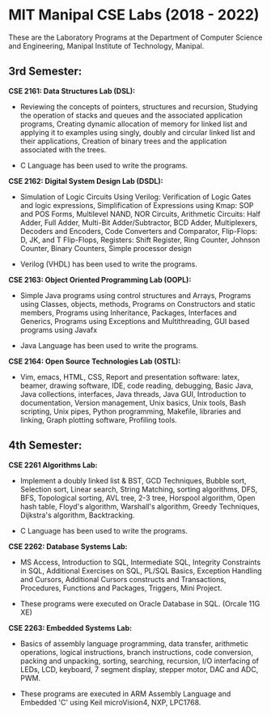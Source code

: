 # **MIT Manipal CSE Labs (2018 - 2022)**

These are the Laboratory Programs at the Department of Computer Science and Engineering, Manipal Institute of Technology, Manipal.

## 3rd Semester: 

**CSE 2161: Data Structures Lab (DSL):** 

- Reviewing the concepts of pointers, structures and recursion, Studying the operation of stacks and queues and the associated application programs, Creating dynamic allocation of memory for linked list and applying it to examples using singly, doubly and circular linked list and their applications, Creation of binary trees and the application associated with the trees.

- C Language has been used to write the programs.

**CSE 2162: Digital System Design Lab (DSDL):** 

- Simulation of Logic Circuits Using Verilog: Verification of Logic Gates and logic expressions, Simplification of Expressions using Kmap: SOP and POS Forms, Multilevel NAND, NOR Circuits, Arithmetic Circuits: Half Adder, Full Adder, Multi-Bit Adder/Subtractor, BCD Adder, Multiplexers, Decoders and Encoders, Code Converters and Comparator, Flip-Flops: D, JK, and T Flip-Flops, Registers: Shift Register, Ring Counter, Johnson Counter, Binary Counters, Simple processor design

- Verilog (VHDL) has been used to write the programs.

**CSE 2163: Object Oriented Programming Lab (OOPL):** 

- Simple Java programs using control structures and Arrays, Programs using Classes, objects, methods, Programs on Constructors and static members, Programs using Inheritance, Packages, Interfaces and Generics, Programs using Exceptions and Multithreading, GUI based programs using Javafx

-  Java Language has been used to write the programs.

**CSE 2164: Open Source Technologies Lab (OSTL):** 

- Vim, emacs, HTML, CSS, Report and presentation software: latex, beamer, drawing software, IDE, code reading, debugging, Basic Java, Java collections, interfaces, Java threads, Java GUI, Introduction to documentation, Version management, Unix basics, Unix tools, Bash scripting, Unix pipes, Python programming, Makefile, libraries and linking, Graph plotting software, Profiling tools.


## 4th Semester: 

**CSE 2261 Algorithms Lab:** 

- Implement a doubly linked list & BST, GCD Techniques, Bubble sort, Selection sort, Linear search, String Matching, sorting algorithms, DFS, BFS, Topological sorting, AVL tree, 2-3 tree, Horspool algorithm, Open hash table, Floyd's algorithm, Warshall's algorithm, Greedy Techniques, Dijkstra's algorithm, Backtracking.

- C Language has been used to write the programs.

**CSE 2262: Database Systems Lab:**

- MS Access, Introduction to SQL, Intermediate SQL, Integrity Constraints in SQL, Additional Exercises on SQL, PL/SQL Basics, Exception Handling and Cursors, Additional Cursors constructs and Transactions, Procedures, Functions and Packages, Triggers, Mini Project. 

- These programs were executed on Oracle Database in SQL. (Orcale 11G XE)

**CSE 2263: Embedded Systems Lab:**

- Basics of assembly language programming, data transfer, arithmetic operations, logical instructions, branch instructions, code conversion, packing and unpacking, sorting, searching, recursion, I/O interfacing of LEDs, LCD, keyboard, 7 segment display, stepper motor, DAC and ADC, PWM.

- These programs are executed in ARM Assembly Language and Embedded 'C' using Keil microVision4, NXP, LPC1768.
